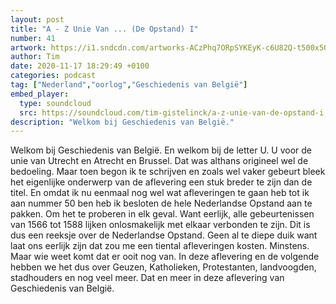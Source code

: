 ```yaml
---
layout: post
title: "A - Z Unie Van ... (De Opstand) I"
number: 41
artwork: https://i1.sndcdn.com/artworks-ACzPhq7ORpSYKEyK-c6U82Q-t500x500.jpg
author: Tim
date: 2020-11-17 18:29:49 +0100
categories: podcast
tag: ["Nederland","oorlog","Geschiedenis van België"]
embed_player:
  type: soundcloud
  src: https://soundcloud.com/tim-gistelinck/a-z-unie-van-de-opstand-i
description: "Welkom bij Geschiedenis van België."
---
```

Welkom bij Geschiedenis van België. En welkom bij de letter U. U voor de unie van Utrecht en Atrecht en Brussel. Dat was althans origineel wel de bedoeling. Maar toen begon ik te schrijven en zoals wel vaker gebeurt bleek het eigenlijke onderwerp van de aflevering een stuk breder te zijn dan de titel. En omdat ik nu eenmaal nog wel wat afleveringen te gaan heb tot ik aan nummer 50 ben heb ik besloten de hele Nederlandse Opstand aan te pakken. Om het te proberen in elk geval. Want eerlijk, alle gebeurtenissen van 1566 tot 1588 lijken onlosmakelijk met elkaar verbonden te zijn. Dit is dus een reeksje over de Nederlandse Opstand. Geen al te diepe duik want laat ons eerlijk zijn dat zou me een tiental afleveringen kosten. Minstens. Maar wie weet komt dat er ooit nog van. In deze aflevering en de volgende hebben we het dus over Geuzen, Katholieken, Protestanten, landvoogden, stadhouders en nog veel meer. Dat en meer in deze aflevering van Geschiedenis van België.